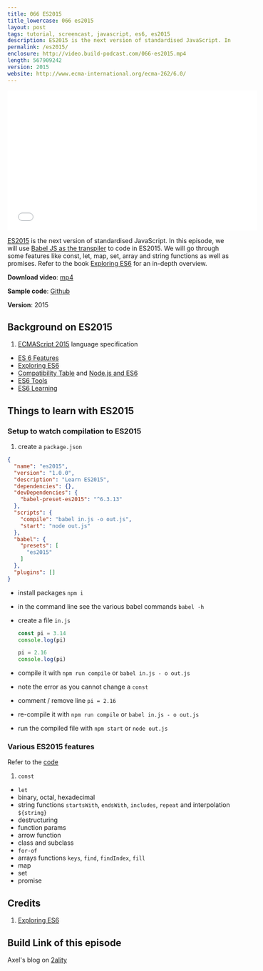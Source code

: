 ```yaml
---
title: 066 ES2015
title_lowercase: 066 es2015
layout: post
tags: tutorial, screencast, javascript, es6, es2015
description: ES2015 is the next version of standardised JavaScript. In this episode, we will use Babel JS as the transpiler to code in ES2015. We will go through some features like const, let, map, set, array and string functions as well as promises. Refer to the book Exploring ES6 for an in-depth overview.
permalink: /es2015/
enclosure: http://video.build-podcast.com/066-es2015.mp4
length: 567909242
version: 2015
website: http://www.ecma-international.org/ecma-262/6.0/
---
```


<div id="video"><iframe width="560" height="315" src="//www.youtube.com/embed/A1HhhICKl2Q" frameborder="0" allowfullscreen></iframe></div>

[ES2015](http://www.ecma-international.org/ecma-262/6.0/) is the next version of standardised JavaScript. In this episode, we will use [Babel JS as the transpiler](https://babeljs.io/) to code in ES2015. We will go through some features like const, let, map, set, array and string functions as well as promises. Refer to the book [Exploring ES6](http://exploringjs.com/) for an in-depth overview.

<p><strong>Download video</strong>: <a href="http://video.build-podcast.com/066-es2015.mp4" download="build-podcast-066-es2015.mp4">mp4</a></p>

**Sample code**:  [Github](https://github.com/sayanee/build-podcast/tree/master/066-es2015)

**Version**: 2015

## Background on ES2015

1. [ECMAScript 2015](http://www.ecma-international.org/ecma-262/6.0/) language specification
- [ES 6 Features](https://github.com/lukehoban/es6features)
- [Exploring ES6](http://exploringjs.com/es6/)
- [Compatibility Table](https://kangax.github.io/compat-table/es6/) and [Node.js and ES6](https://nodejs.org/en/docs/es6/)
- [ES6 Tools](https://github.com/addyosmani/es6-tools)
- [ES6 Learning](https://github.com/ericdouglas/ES6-Learning)

## Things to learn with ES2015

### Setup to watch compilation to ES2015

1. create a `package.json`

  ```json
  {
    "name": "es2015",
    "version": "1.0.0",
    "description": "Learn ES2015",
    "dependencies": {},
    "devDependencies": {
      "babel-preset-es2015": "^6.3.13"
    },
    "scripts": {
      "compile": "babel in.js -o out.js",
      "start": "node out.js"
    },
    "babel": {
      "presets": [
        "es2015"
      ]
    },
    "plugins": []
  }
  ```
- install packages `npm i`
- in the command line see the various babel commands `babel -h`
- create a file `in.js`

  ```js
  const pi = 3.14
  console.log(pi)

  pi = 2.16
  console.log(pi)
  ```
- compile it with `npm run compile` or `babel in.js - o out.js`
- note the error as you cannot change a `const`
- comment / remove line `pi = 2.16`
- re-compile it with `npm run compile` or `babel in.js - o out.js`
- run the compiled file with `npm start` or `node out.js`

### Various ES2015 features

Refer to the [code](https://github.com/sayanee/build-podcast/tree/master/066-es2015) 

1. `const`
- `let`
- binary, octal, hexadecimal
- string functions `startsWith`, `endsWith`, `includes`, `repeat` and interpolation `${string}`
- destructuring
- function params
- arrow function
- class and subclass
- `for-of`
- arrays functions `keys`, `find`, `findIndex`, `fill`
- map
- set
- promise

## Credits

1. [Exploring ES6](http://exploringjs.com/es6/)

## Build Link of this episode

Axel's blog on [2ality](http://www.2ality.com)
